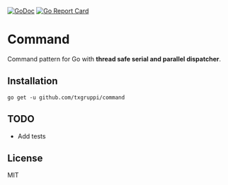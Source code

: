 [![GoDoc](https://img.shields.io/badge/godoc-reference-blue.svg?style=flat-square)](https://godoc.org/github.com/txgruppi/command)
[![Go Report Card](https://img.shields.io/badge/go_report-A+-brightgreen.svg?style=flat-square)](https://goreportcard.com/report/github.com/txgruppi/command)

# Command

Command pattern for Go with **thread safe serial and parallel dispatcher**.

## Installation

```
go get -u github.com/txgruppi/command
```

## TODO

- Add tests

## License

MIT

